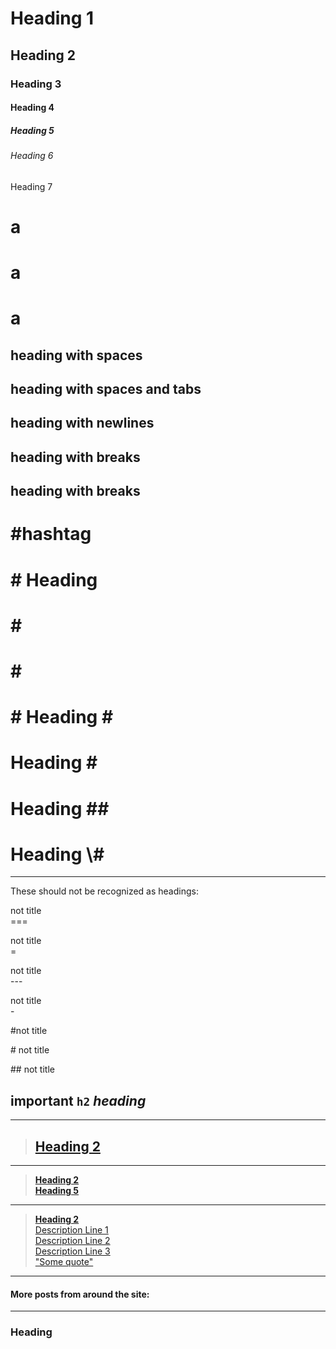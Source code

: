 <!--------------------------------------
                Basics
--------------------------------------->

<!--simple headings-->

# Heading 1

## Heading 2

### Heading 3

#### Heading 4

##### Heading 5

###### Heading 6

Heading 7

<!--------------------------------------
                Whitespace
--------------------------------------->

# a

# a

# a

<!--with whitespace-->

## heading with spaces

## heading with spaces and tabs

## heading with newlines

## heading with breaks

## heading with breaks

<!--------------------------------------
            Special Characters
--------------------------------------->

# #hashtag

# # Heading

<!-- just a # sign -->

# \#

# \#

<!-- a # sign at the end would be removed -->

# # Heading \#

# Heading \#

# Heading #\#

<!-- already escaped -->

# Heading \\#

* * *

These should not be recognized as headings:

not title  
\===

not title  
\=

not title  
\---

not title  
\-

#not title

\# not title

\## not title

<!--------------------------------------
                Combinations
--------------------------------------->

<!--inline elements are allowed-->

## **important** `h2` *heading*

<!--inside a link-->

* * *

> ## [Heading 2](/page.html)

* * *

> [**Heading 2**
> \
> **Heading 5**](/page.html)

* * *

> [**Heading 2**
> \
> Description Line 1
> \
> Description Line 2
> \
> Description Line 3
> \
> "Some quote"](/page.html)

* * *

<!--with a divider-->

#### More posts from around the site:

* * *

<!--inside inline element-->

### **Heading**